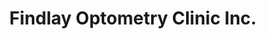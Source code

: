 ---
title: "Findlay Optometry Clinic Inc."
url: /findlay/findlay-optometry-clinic-inc/
shop: Optiker
---